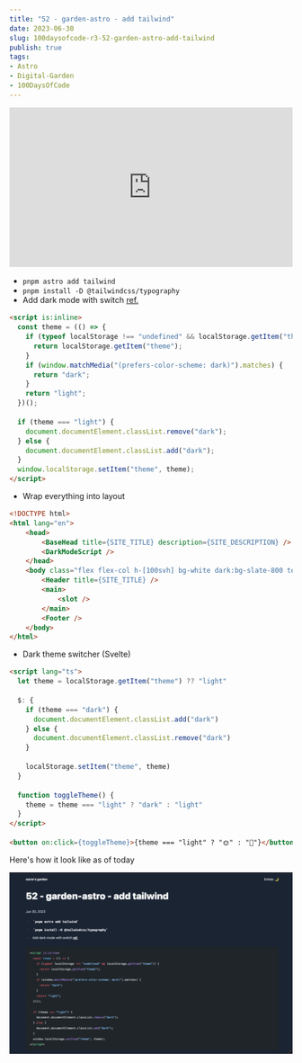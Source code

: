 ```yaml
---
title: "52 - garden-astro - add tailwind"
date: 2023-06-30
slug: 100daysofcode-r3-52-garden-astro-add-tailwind
publish: true
tags:
- Astro
- Digital-Garden
- 100DaysOfCode
---
```


<iframe width="100%" style="aspect-ratio: 16 / 9;" src="https://www.youtube.com/embed/UQwJ9h1wR3Q" title="YouTube video player" frameborder="0" allow="accelerometer; autoplay; clipboard-write; encrypted-media; gyroscope; picture-in-picture; web-share" allowfullscreen></iframe>

- `pnpm astro add tailwind`
- `pnpm install -D @tailwindcss/typography` 
- Add dark mode with switch [ref.](https://www.kevinzunigacuellar.com/blog/dark-mode-in-astro)
```html
<script is:inline>
  const theme = (() => {
    if (typeof localStorage !== "undefined" && localStorage.getItem("theme")) {
      return localStorage.getItem("theme");
    }
    if (window.matchMedia("(prefers-color-scheme: dark)").matches) {
      return "dark";
    }
    return "light";
  })();

  if (theme === "light") {
    document.documentElement.classList.remove("dark");
  } else {
    document.documentElement.classList.add("dark");
  }
  window.localStorage.setItem("theme", theme);
</script>
```
- Wrap everything into layout
```html
<!DOCTYPE html>
<html lang="en">
	<head>
		<BaseHead title={SITE_TITLE} description={SITE_DESCRIPTION} />
        <DarkModeScript />
	</head>
	<body class="flex flex-col h-[100svh] bg-white dark:bg-slate-800 text-black dark:text-white">
		<Header title={SITE_TITLE} />
		<main>
            <slot />
		</main>
		<Footer />
	</body>
</html>
```
- Dark theme switcher (Svelte)
```html
<script lang="ts">
  let theme = localStorage.getItem("theme") ?? "light"

  $: {
    if (theme === "dark") {
      document.documentElement.classList.add("dark")
    } else {
      document.documentElement.classList.remove("dark")
    }

    localStorage.setItem("theme", theme)
  }

  function toggleTheme() {
    theme = theme === "light" ? "dark" : "light"
  }
</script>

<button on:click={toggleTheme}>{theme === "light" ? "🌞" : "🌙"}</button>
```

Here's how it look like as of today

![](1-Projects/100DaysOfCode-R3/attachments/Pasted%20image%2020230701000858.png)